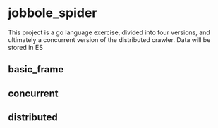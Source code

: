 # jobbole_spider

This project is a go language exercise, divided into four versions, and ultimately a concurrent version of the distributed crawler.
Data will be stored in ES

## basic_frame

## concurrent

## distributed